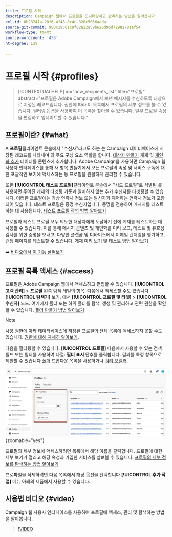 ```yaml
---
title: 프로필 시작
description: Campaign 웹에서 프로필을 모니터링하고 관리하는 방법을 알아봅니다.
exl-id: 0b28741a-28f6-4f46-8c4c-820c5036aeda
source-git-commit: 980c19561c9f82a22a59b626d95d72981781af54
workflow-type: tm+mt
source-wordcount: '456'
ht-degree: 13%

---
```


# 프로필 시작 {#profiles}


<!--additional-url="https://experienceleague.adobe.com/docs/campaign-web/v8/whats-new" text="See release notes"-->

>[!CONTEXTUALHELP]
>id="acw_recipients_list"
>title="프로필"
>abstract="프로필은 Adobe Campaign에서 보낸 메시지를 수신하도록 대상으로 지정된 레코드입니다. 권한에 따라 이 목록에서 프로필의 세부 정보를 볼 수 있습니다. 필터링 옵션을 사용하여 이 목록을 찾아볼 수 있습니다. 일부 프로필 속성을 편집하고 업데이트할 수 있습니다."

## 프로필이란? {#what}

A **프로필**&#x200B;클라이언트 콘솔에서 &quot;수신자&quot;라고도 하는 는 Campaign 데이터베이스에 저장된 레코드를 나타내며 의 주요 구성 요소 역할을 합니다. [대상자 만들기](create-audience.md) 게재 및 [개인화 추가](../personalization/personalize.md) 데이터를 콘텐츠에 추가합니다. Adobe Campaign을 사용하면 Campaign 웹 사용자 인터페이스를 통해 새 항목 만들기에서 모든 프로필의 속성 및 서비스 구독에 대한 포괄적인 보기에 액세스하는 등 프로필을 원활하게 관리할 수 있습니다.

또한 **[!UICONTROL 테스트 프로필]**&#x200B;클라이언트 콘솔에서 &quot;시드 프로필&quot;로 식별된 를 사용하면 주어진 게재의 타겟팅 기준과 일치하지 않는 추가 수신자를 타겟팅할 수 있습니다. 이러한 프로필에는 가상 연락처 정보 또는 발신자가 제어하는 연락처 정보가 포함되어 있습니다. 테스트 프로필은 증명 수신자입니다. 증명을 전송하여 메시지를 테스트하는 데 사용됩니다. [테스트 프로필 작업 방법 알아보기](test-profiles.md)

프로필과 테스트 프로필 모두 의도한 대상자에게 도달하기 전에 게재를 테스트하는 데 사용할 수 있습니다. 이를 통해 메시지 콘텐츠 및 개인화를 미리 보고, 테스트 및 유효성 검사를 위한 증명을 보내고, 다양한 플랫폼 및 디바이스에서 이메일 렌더링을 평가하고, 랜딩 페이지를 테스트할 수 있습니다. [게재 미리 보기 및 테스트 방법 알아보기](../preview-test/preview-test.md)

➡️ [비디오에서 이 기능 살펴보기](#video)

## 프로필 목록 액세스 {#access}

프로필은 Adobe Campaign 웹에서 액세스하고 편집할 수 있습니다. **[!UICONTROL 고객 관리]** > **프로필** 왼쪽 탐색 레일의 항목. 다음에서 액세스할 수도 있습니다. **[!UICONTROL 탐색기]** 보기, 에서 **[!UICONTROL 프로필 및 타겟]** > **[!UICONTROL 수신자]** 노드. 여기에서 폴더 또는 하위 폴더를 탐색, 생성 및 관리하고 관련 권한을 확인할 수 있습니다. [폴더 만들기 방법 알아보기](../get-started/permissions.md#folders)

>[!NOTE]
>
>사용 권한에 따라 데이터베이스에 저장된 프로필의 전체 목록에 액세스하지 못할 수도 있습니다. [권한에 대해 자세히 알아보기](../get-started/permissions.md).

다음을 필터링할 수 있습니다. **[!UICONTROL 프로필]** 다음에서 사용할 수 있는 검색 필드 또는 필터를 사용하여 나열: **필터 표시** 단추를 클릭합니다. 결과를 특정 항목으로 제한할 수 있습니다 [폴더](../get-started/permissions.md#folders) 드롭다운 목록을 사용하거나 [쿼리 모델러](../query/query-modeler-overview.md).

![](assets/profiles-list-filters.png){zoomable=&quot;yes&quot;}

프로필의 세부 정보에 액세스하려면 목록에서 해당 이름을 클릭합니다. 프로필에 대한 세부 보기가 열리고 해당 속성과 가입한 서비스를 살펴볼 수 있습니다. [프로필의 세부 정보를 탐색하는 방법 알아보기](create-profile.md)

프로파일을 삭제하려면 다음 목록에서 해당 옵션을 선택합니다 **[!UICONTROL 추가 작업]** 메뉴 아래의 제품에서 사용할 수 있습니다.

## 사용법 비디오 {#video}

Campaign 웹 사용자 인터페이스를 사용하여 프로필에 액세스, 관리 및 탐색하는 방법을 알아봅니다.

>[!VIDEO](https://video.tv.adobe.com/v/3427293?quality=12)

